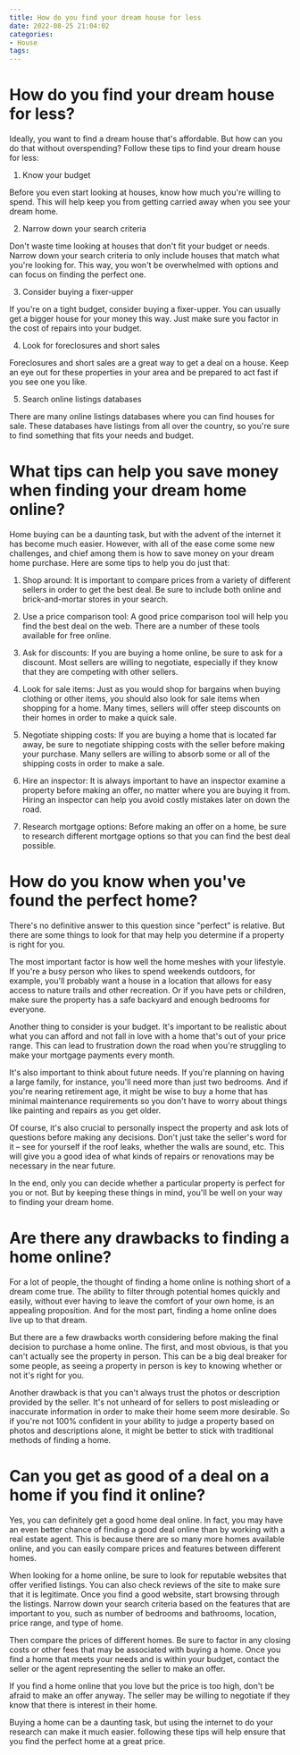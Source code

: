 ```yaml
---
title: How do you find your dream house for less
date: 2022-08-25 21:04:02
categories:
- House
tags:
---
```



#  How do you find your dream house for less?

Ideally, you want to find a dream house that's affordable. But how can you do that without overspending? Follow these tips to find your dream house for less:

1. Know your budget

Before you even start looking at houses, know how much you're willing to spend. This will help keep you from getting carried away when you see your dream home.

2. Narrow down your search criteria

Don't waste time looking at houses that don't fit your budget or needs. Narrow down your search criteria to only include houses that match what you're looking for. This way, you won't be overwhelmed with options and can focus on finding the perfect one.

3. Consider buying a fixer-upper

If you're on a tight budget, consider buying a fixer-upper. You can usually get a bigger house for your money this way. Just make sure you factor in the cost of repairs into your budget.

4. Look for foreclosures and short sales

Foreclosures and short sales are a great way to get a deal on a house. Keep an eye out for these properties in your area and be prepared to act fast if you see one you like.

5. Search online listings databases

There are many online listings databases where you can find houses for sale. These databases have listings from all over the country, so you're sure to find something that fits your needs and budget.

#  What tips can help you save money when finding your dream home online?

Home buying can be a daunting task, but with the advent of the internet it has become much easier. However, with all of the ease come some new challenges, and chief among them is how to save money on your dream home purchase. Here are some tips to help you do just that:

1. Shop around: It is important to compare prices from a variety of different sellers in order to get the best deal. Be sure to include both online and brick-and-mortar stores in your search.

2. Use a price comparison tool: A good price comparison tool will help you find the best deal on the web. There are a number of these tools available for free online.

3. Ask for discounts: If you are buying a home online, be sure to ask for a discount. Most sellers are willing to negotiate, especially if they know that they are competing with other sellers.

4. Look for sale items: Just as you would shop for bargains when buying clothing or other items, you should also look for sale items when shopping for a home. Many times, sellers will offer steep discounts on their homes in order to make a quick sale.

5. Negotiate shipping costs: If you are buying a home that is located far away, be sure to negotiate shipping costs with the seller before making your purchase. Many sellers are willing to absorb some or all of the shipping costs in order to make a sale.

6. Hire an inspector: It is always important to have an inspector examine a property before making an offer, no matter where you are buying it from. Hiring an inspector can help you avoid costly mistakes later on down the road. 
7. Research mortgage options: Before making an offer on a home, be sure to research different mortgage options so that you can find the best deal possible.

#  How do you know when you've found the perfect home?

There's no definitive answer to this question since "perfect" is relative. But there are some things to look for that may help you determine if a property is right for you.

The most important factor is how well the home meshes with your lifestyle. If you're a busy person who likes to spend weekends outdoors, for example, you'll probably want a house in a location that allows for easy access to nature trails and other recreation. Or if you have pets or children, make sure the property has a safe backyard and enough bedrooms for everyone.

Another thing to consider is your budget. It's important to be realistic about what you can afford and not fall in love with a home that's out of your price range. This can lead to frustration down the road when you're struggling to make your mortgage payments every month.

It's also important to think about future needs. If you're planning on having a large family, for instance, you'll need more than just two bedrooms. And if you're nearing retirement age, it might be wise to buy a home that has minimal maintenance requirements so you don't have to worry about things like painting and repairs as you get older.

Of course, it's also crucial to personally inspect the property and ask lots of questions before making any decisions. Don't just take the seller's word for it – see for yourself if the roof leaks, whether the walls are sound, etc. This will give you a good idea of what kinds of repairs or renovations may be necessary in the near future.

In the end, only you can decide whether a particular property is perfect for you or not. But by keeping these things in mind, you'll be well on your way to finding your dream home.

#  Are there any drawbacks to finding a home online?

For a lot of people, the thought of finding a home online is nothing short of a dream come true. The ability to filter through potential homes quickly and easily, without ever having to leave the comfort of your own home, is an appealing proposition. And for the most part, finding a home online does live up to that dream.

But there are a few drawbacks worth considering before making the final decision to purchase a home online. The first, and most obvious, is that you can't actually see the property in person. This can be a big deal breaker for some people, as seeing a property in person is key to knowing whether or not it's right for you.

Another drawback is that you can't always trust the photos or description provided by the seller. It's not unheard of for sellers to post misleading or inaccurate information in order to make their home seem more desirable. So if you're not 100% confident in your ability to judge a property based on photos and descriptions alone, it might be better to stick with traditional methods of finding a home.

#  Can you get as good of a deal on a home if you find it online?

Yes, you can definitely get a good home deal online. In fact, you may have an even better chance of finding a good deal online than by working with a real estate agent. This is because there are so many more homes available online, and you can easily compare prices and features between different homes.

When looking for a home online, be sure to look for reputable websites that offer verified listings. You can also check reviews of the site to make sure that it is legitimate. Once you find a good website, start browsing through the listings. Narrow down your search criteria based on the features that are important to you, such as number of bedrooms and bathrooms, location, price range, and type of home.

Then compare the prices of different homes. Be sure to factor in any closing costs or other fees that may be associated with buying a home. Once you find a home that meets your needs and is within your budget, contact the seller or the agent representing the seller to make an offer.

If you find a home online that you love but the price is too high, don't be afraid to make an offer anyway. The seller may be willing to negotiate if they know that there is interest in their home.

Buying a home can be a daunting task, but using the internet to do your research can make it much easier. following these tips will help ensure that you find the perfect home at a great price.
